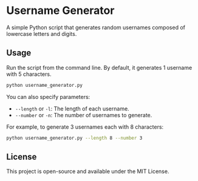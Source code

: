 # Username Generator

A simple Python script that generates random usernames composed of lowercase letters and digits.

## Usage

Run the script from the command line. By default, it generates 1 username with 5 characters.

```bash
python username_generator.py
```

You can also specify parameters:

* `--length` or `-l`: The length of each username.
* `--number` or `-n`: The number of usernames to generate.

For example, to generate 3 usernames each with 8 characters:

```bash
python username_generator.py --length 8 --number 3
```

## License

This project is open-source and available under the MIT License.

